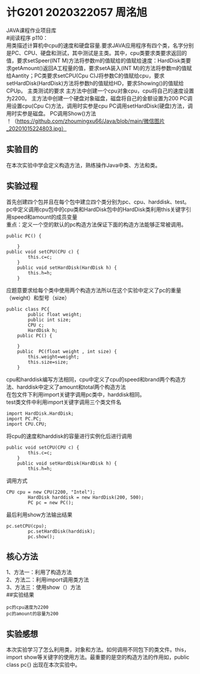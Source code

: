 # 计G201 2020322057 周洺旭  
JAVA课程作业项目库  
#阅读程序 p110：  
用类描述计算机中cpu的速度和硬盘容量.要求JAVA应用程序有四个类，名字分别是PC、CPU、硬盘和测试，其中测试是主类。其中，cpu类要求类要求返回的值，要求setSpeer(INT M)方法将参数m的值赋给的值赋给速度：HardDisk类要求getAmount()返回A工程量的值，要求setA装入(INT M)的方法将参数m的值赋给Aantity；PC类要求setCPU(Cpu C)J将参数C的值赋给cpu，要求setHardDisk(HardDisk)方法将参数h的值赋给HD，要求Showing()的值赋给CPUp。
主类测试的要求
主方法中创建一个cpu对象cpu，cpu将自己的速度设置为2200。
主方法中创建一个硬盘对象磁盘，磁盘将自己的金额设置为200
PC调用设置cpu(Cpu C)方法，调用时实参是cpu
PC调用setHardDisk(硬盘)方法，调用时实参是磁盘。
PC调用Show()方法  
！（https://github.com/zhoumingxu66/Java/blob/main/微信图片_20201015224803.jpg）  
## 实验目的  
在本次实验中学会定义构造方法，熟练操作Java中类、方法和类。    

## 实验过程  
首先创建四个包并且在每个包中建立四个类分别为pc、cpu、harddisk、test。  
pc中定义调用cpu包中的cpu类和HardDisk包中的HardDisk类利用this关键字引用speed和amount的成员变量  
重点：定义一个空的默认的pc构造方法保证下面的构造方法能够正常被调用。
```
public PC() {
		
	}
public void setCPU(CPU c) {
		this.c=c;
	}
	public void setHardDisk(HardDisk h) {
		this.h=h;
	}
``` 
应题意要求给每个类中使用两个构造方法所以在这个实验中定义了pc的重量（weight）和型号（size）  
```
public class PC{
		public float weight;
		public int size;
		CPU c;
		HardDisk h;
	public PC() {
		
	}
	public	PC(float weight , int size) {
		this.weight=weight;
		this.size=size;
	}
```  
cpu和harddisk编写方法相同，cpu中定义了cpu的speed和brand两个构造方法、harddisk中定义了amount和total两个构造方法  
在包文件下利用import关键字调用pc类中，harddisk相同。  
test类文件中利用import关键字调用三个类文件名  
``` 
import HardDisk.HardDisk;
import PC.PC;
import CPU.CPU;
``` 
将cpu的速度和harddisk的容量进行实例化后进行调用  
```
public void setCPU(CPU c) {
		this.c=c;
	}
	public void setHardDisk(HardDisk h) {
		this.h=h;
``` 
调用方式  
```
CPU cpu = new CPU(2200, "Intel");
		HardDisk harddisk = new HardDisk(200, 500);
		PC pc = new PC();
```
最后利用show方法输出结果  
``` 
pc.setCPU(cpu);
		pc.setHardDisk(harddisk);
		pc.show();
```
## 核心方法  
1、方法一：利用了构造方法  
2、方法二：利用import调用类方法  
3、方法三：使用show（）方法  
##实验结果  
  
```
pc的cpu速度为2200
pc的amount的容量为200
```
## 实验感想  
本次实验学习了怎么利用类，对象和方法。如何调用不同包下的类文件。this，import show等关键字的使用方法。最重要的是空的构造方法的作用如，public class pc{}
出现在本次实验中。
